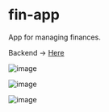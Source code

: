 # fin-app
App for managing finances.

Backend -> [Here](https://github.com/MatijaNovosel/fin-app-backend)

![image](https://user-images.githubusercontent.com/36193643/118352747-59ec9a00-b563-11eb-8da2-7999913b3ff6.png)

![image](https://user-images.githubusercontent.com/36193643/118352818-c49dd580-b563-11eb-9764-68bd77609d50.png)

![image](https://user-images.githubusercontent.com/36193643/118352839-f1ea8380-b563-11eb-821b-1802476ef637.png)
